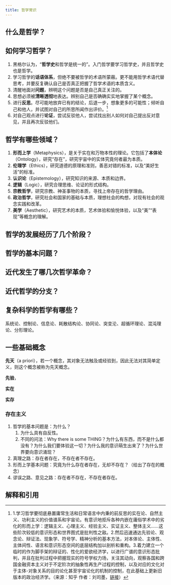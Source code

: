 ```yaml
---
title: 哲学常识
---
```


## 什么是哲学？

## 如何学习哲学？

1. 黑格尔认为，“**哲学史**和哲学是统一的”。入门哲学要学习哲学史，并且哲学史也是哲学。
2. 学习哲学的**话语体系**，但绝不要被哲学的术语所蒙蔽。更不能用哲学术语代替思考，并要反复确认自己是否真正把握了哲学术语的本质含义。
3. 清醒地面对**问题**，辨明这个问题是否是自己真正关注的。
4. 思想必须被**清晰透彻**地表达。辨别自己是否确确实实地掌握了某个概念。
5. 进行**反思**。尽可能地放弃已有的结论，后退一步，想象更多的可能性；倾听自己和他人，并试图对自己的所思所闻作出评价。[^zhihu1]
6. 对自己观点进行**论证**，尝试反驳他人，尝试找出别人如何对自己提出反对意见，并且再次反驳他们。


## 哲学有哪些领域？

1. **形而上学**（Metaphysics），是关于实在和万物本性的理论。它包括了**本体论**（Ontology），研究“存在”，研究宇宙中的实体究竟何者最为本质。
2. **伦理学**（Ethics），研究道德的原理和准则，善恶对错的标准，以及“美好生活”的标准。
3. **认识论**（Epistemology），研究知识的来源、本质和边界。
4. **逻辑**（Logic），研究合理思维、论证的形式结构。
5. **宗教哲学**，研究宗教、神圣事物的本质，寻找上帝存在的哲学理由。
6. **政治哲学**，研究社会和国家的基础与本质，理想社会的构想，对现有社会的观念实践和改革。
7. **美学**（Aesthetic），研究艺术的本质，艺术体验和愉悦体验，以及“美”“表现”等概念的理解。

## 哲学的发展经历了几个阶段？

## 哲学的基本问题？

## 近代发生了哪几次哲学革命？

## 近代哲学的分支？

## 复杂科学的哲学有哪些？

系统论、控制论、信息论、耗散结构论、协同论、突变沦、超循环理论、混沌理论、分形理论。

## 一些基础概念

**先天**（a priori），若一个概念，其对象无法触及或经验到，因此无法对其简单定义，则这个概念被称为先天概念。

**先验**，

**实在**

**实存**

### 存在主义

1. 哲学的基本问题是：为什么？
   1. 为什么具有自反性。
   2. 不同的问法：Why there is some THING？为什么有东西，而不是什么都没有？为什么我们要体验这一切？为什么我的意识萌生出来了？为什么世界要向意识涌现？
2. 真理之路：存在者存在，不存在者不存在。
3. 形而上学基本问题：究竟为什么存在者存在，无却不存在？（给出了存在的概念）
4. 谬误之路、意见之路：存在者不存在，不存在者存在。

## 解释和引用

[^zhihu1]: 1.学习哲学要彻底悬置庸常生活和日常语言中内秉的前反思的实在论、自然主义、功利主义的价值谱系和宇宙论。有意识地拒斥各种内嵌在庸俗学术中的劣化的形而上学：逻辑主义、心理主义、经验主义、实证主义、整体主义……这些阶次较低的意识形态和世界图式是批判性之敌。2.然后迅速通达先验论、观念论、辩证法、现象学、符号学、精神分析的基本方法，对本体论、主体性、主体间性、语言和意识形态空间的底层结构加以剖析和重构。3.着力建立一个临时的作为脚手架的辩证的、性化的爱欲经济学，以进行广谱的意识形态批判，并且在批判过程中把握现实的符号学权力场，关注其动向，观察各国和跨国金融资本主义对于不定阶次的抽象性再生产过程的控制，以及对应的文化对于主体-对象关系的目的论化甚至宇宙论化的机制的控制，在此基础上更新旧版本的政治经济学。（来源：知乎 作者：刘司墨，[链接](https://www.zhihu.com/question/474104022/answer/2015039385)）